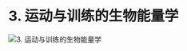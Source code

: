 # 3. 运动与训练的生物能量学

![3. 运动与训练的生物能量学](https://fxpby.oss-cn-beijing.aliyuncs.com/blogImg/workout/cscs/3.%E8%BF%90%E5%8A%A8%E4%B8%8E%E8%AE%AD%E7%BB%83%E7%9A%84%E7%94%9F%E7%89%A9%E8%83%BD%E9%87%8F%E5%AD%A6.png)
